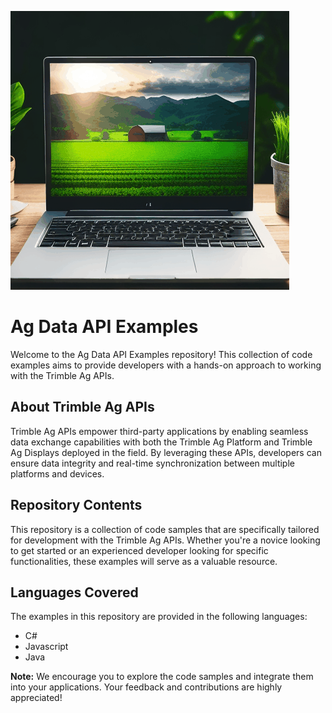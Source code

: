 ![Ag Data API](7d517d70-9430-48da-87f7-866fcce17e66%20(1).gif)
# **Ag Data API Examples**
Welcome to the Ag Data API Examples repository! This collection of code examples aims to provide developers with a hands-on approach to working with the Trimble Ag APIs.

## About Trimble Ag APIs
Trimble Ag APIs empower third-party applications by enabling seamless data exchange capabilities with both the Trimble Ag Platform and Trimble Ag Displays deployed in the field. By leveraging these APIs, developers can ensure data integrity and real-time synchronization between multiple platforms and devices.

## Repository Contents
This repository is a collection of code samples that are specifically tailored for development with the Trimble Ag APIs. Whether you're a novice looking to get started or an experienced developer looking for specific functionalities, these examples will serve as a valuable resource.

## Languages Covered
The examples in this repository are provided in the following languages:

- C#
- Javascript
- Java

**Note:** We encourage you to explore the code samples and integrate them into your applications. Your feedback and contributions are highly appreciated!
